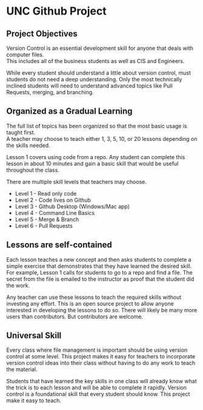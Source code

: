 # UNC Github Project

## Project Objectives

Version Control is an essential development skill for anyone that deals with computer files.  
This includes all of the business students as well as CIS and Engineers.

While every student should understand a little about version control, must students do not
need a deep understanding.  Only the most technically inclined students will need to understand
advanced topics like Pull Requests, merging, and branching.


## Organized as a Gradual Learning

The full list of topics has been organized so that the most basic usage is taught first.  
A teacher may choose to teach either 1, 3, 5, 10, or 20 lessons depending on the skills needed.

Lesson 1 covers using code from a repo.  Any student can complete this lesson in about 10 minutes
and gain a basic skill that would be useful throughout the class.

There are multiple skill levels that teachers may choose.

* Level 1 - Read only code
* Level 2 - Code lives on Github
* Level 3 - Github Desktop (Windows/Mac app)
* Level 4 - Command Line Basics
* Level 5 - Merge & Branch
* Level 6 - Pull Requests


## Lessons are self-contained

Each lesson teaches a new concept and then asks students to complete a simple exercise that
demonstrates that they have learned the desired skill.  For example, Lesson 1 calls for students
to go to a repo and find a file.  The secret from the file is emailed to the instructor as
proof that the student did the work.

Any teacher can use these lessons to teach the required skills without investing any effort. 
This is an open source project to allow anyone interested in developing the lessons to do so.
There will likely be many more users than contributors.  But contributors are welcome.


## Universal Skill

Every class where file management is important should be using version control at some
level. This project makes it easy for teachers to incorporate version control ideas into
their class without having to do any work to teach the material.

Students that have learned the key skills in one class will already know what the trick
is to each lesson and will be able to complete it rapidly.  Version control is a foundational
skill that every student should know. This project make it easy to teach.

